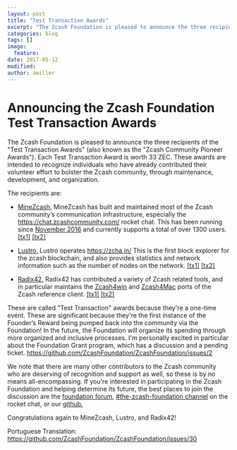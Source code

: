 ```yaml
---
layout: post
title: "Test Transaction Awards"
excerpt: "The Zcash Foundation is pleased to announce the three recipients of the Test Transaction Awards"
categories: blog
tags: []
image:
  feature:
date: 2017-05-12
modified: 
author: amiller
---
```

    
Announcing the Zcash Foundation Test Transaction Awards
===

The Zcash Foundation is pleased to announce the three recipients of the "Test Transaction Awards" (also known as the "Zcash Community Pioneer Awards"). Each Test Transaction Award is worth 33 ZEC. These awards are intended to recognize individuals who have already contributed their volunteer effort to bolster the Zcash community, through maintenance, development, and organization.

The recipients are:

- [MineZcash.](https://zcashcommunity.com/) MineZcash has built and maintained most of the Zcash community’s communication infrastructure, especially the https://chat.zcashcommunity.com/ rocket chat. This has been running since [November 2016](https://minezcash.com/growing-zcash-community/) and currently supports a total of over 1300 users. [[tx1]](https://explorer.zcha.in/transactions/37d6dfc8564ab8e8d8ce778ae582e990128a5061968e380cf82f1e21011a0832) [[tx2]](https://explorer.zcha.in/transactions/dd2789fddd61f30b7ef290bc5d5427d692204dc507739b13bfea2c6ba09e947f)

- [Lustro.](https://explorer.zcha.in/about) Lustro operates https://zcha.in/ This is the first block explorer for the zcash blockchain, and also provides statistics and network information such as the number of nodes on the network. [[tx1]](https://explorer.zcha.in/transactions/c77bfcd13612a0d66b4ffaefdef63c252d7a683ace03cafebba02e0747e936a0) [[tx2]](https://explorer.zcha.in/transactions/9d7dc8664552b2bd0585c1157d0a396d8f11655bcf19b73c35fec24e1aa38fe5)

- [Radix42.](https://twitter.com/radix42) Radix42 has contributed a variety of Zcash related tools, and in particular maintains the [Zcash4win](https://zcash4win.com/) and [Zcash4Mac](https://zcash4mac.com/) ports of the Zcash reference client. [[tx1]](https://explorer.zcha.in/transactions/aed962d71979194de2d1f769b1e7fc37a972454099123eeca141347155fcb2c1) [[tx2]](https://explorer.zcha.in/transactions/9127af5b9d8553ca531d79cbd5b0748829944c99a6602eac3356650e478a83d4)

These are called "Test Transaction" awards because they're a one-time event. These are significant because they're the first instance of the Founder’s Reward being pumped back into the community via the Foundation!
In the future, the Foundation will organize its spending through more organized and inclusive processes. I'm personally excited in particular about the Foundation Grant program, which has a discussion and a pending ticket. https://github.com/ZcashFoundation/ZcashFoundation/issues/2

We note that there are many other contributors to the Zcash community who are deserving of recognition and support as well, so these is by no means all-encompassing. If you're interested in participating in the Zcash Foundation and helping determine its future, the best places to join the discussion are the [foundation forum](https://forum.z.cash/c/foundation), [#the-zcash-foundation channel](https://chat.zcashcommunity.com/channel/the-zcash-foundation) on the rocket chat, or our [github.](https://github.com/ZcashFoundation/ZcashFoundation) 

Congratulations again to MineZcash, Lustro, and Radix42!

Portuguese Translation: https://github.com/ZcashFoundation/ZcashFoundation/issues/30
